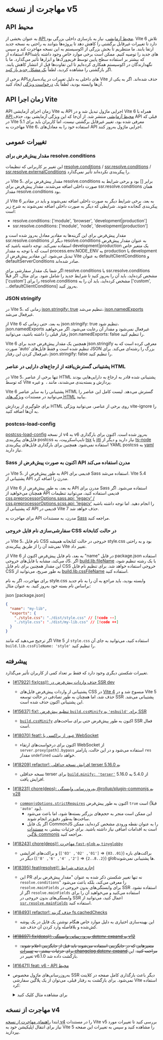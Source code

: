 <!-- # Migration from v5

## Environment API

As part of the new experimental [Environment API](/guide/api-environment.md), a big internal refactoring was needed. Vite 6 strives to avoid breaking changes to ensure most projects can quickly upgrade to the new major. We'll wait until a big portion of the ecosystem has moved to stabilize and start recommending the use of the new APIs. There may be some edge cases but these should only affect low level usage by frameworks and tools. We have worked with maintainers in the ecosystem to mitigate these differences before the release. Please [open an issue](https://github.com/vitejs/vite/issues/new?assignees=&labels=pending+triage&projects=&template=bug_report.yml) if you spot a regression.

Some internal APIs have been removed due to changes in Vite's implementation. If you were relying on one of them, please create a [feature request](https://github.com/vitejs/vite/issues/new?assignees=&labels=enhancement%3A+pending+triage&projects=&template=feature_request.yml).

## Vite Runtime API

The experimental Vite Runtime API evolved into the Module Runner API, released in Vite 6 as part of the new experimental [Environment API](/guide/api-environment). Given that the feature was experimental the removal of the previous API introduced in Vite 5.1 isn't a breaking change, but users will need to update their use to the Module Runner equivalent as part of migrating to Vite 6.

## General Changes

### Default value for `resolve.conditions`

This change does not affect users that did not configure [`resolve.conditions`](/config/shared-options#resolve-conditions) / [`ssr.resolve.conditions`](/config/ssr-options#ssr-resolve-conditions) / [`ssr.resolve.externalConditions`](/config/ssr-options#ssr-resolve-externalconditions).

In Vite 5, the default value for `resolve.conditions` was `[]` and some conditions were added internally. The default value for `ssr.resolve.conditions` was the value of `resolve.conditions`.

From Vite 6, some of the conditions are no longer added internally and need to be included in the config values.
The conditions that are no longer added internally for

- `resolve.conditions` are `['module', 'browser', 'development|production']`
- `ssr.resolve.conditions` are `['module', 'node', 'development|production']`

The default values for those options are updated to the corresponding values and `ssr.resolve.conditions` no longer uses `resolve.conditions` as the default value. Note that `development|production` is a special variable that is replaced with `production` or `development` depending on the value of `process.env.NODE_ENV`. These default values are exported from `vite` as `defaultClientConditions` and `defaultServerConditions`.

If you specified a custom value for `resolve.conditions` or `ssr.resolve.conditions`, you need to update it to include the new conditions.
For example, if you previously specified `['custom']` for `resolve.conditions`, you need to specify `['custom', ...defaultClientConditions]` instead.

### JSON stringify

In Vite 5, when [`json.stringify: true`](/config/shared-options#json-stringify) is set, [`json.namedExports`](/config/shared-options#json-namedexports) was disabled.

From Vite 6, even when `json.stringify: true` is set, `json.namedExports` is not disabled and the value is respected. If you wish to achieve the previous behavior, you can set `json.namedExports: false`.

Vite 6 also introduces a new default value for `json.stringify` which is `'auto'`, which will only stringify large JSON files. To disable this behavior, set `json.stringify: false`.

### Extended support of asset references in HTML elements

In Vite 5, only a few supported HTML elements were able to reference assets that will be processed and bundled by Vite, such as `<link href>`, `<img src>`, etc.

Vite 6 extends the support to even more HTML elements. The full list can be found at the [HTML features](/guide/features.html#html) docs.

To opt-out of HTML processing on certain elements, you can add the `vite-ignore` attribute on the element.

### postcss-load-config

[`postcss-load-config`](https://npmjs.com/package/postcss-load-config) has been updated to v6 from v4. [`tsx`](https://www.npmjs.com/package/tsx) or [`jiti`](https://www.npmjs.com/package/jiti) is now required to load TypeScript postcss config files instead of [`ts-node`](https://www.npmjs.com/package/ts-node). Also [`yaml`](https://www.npmjs.com/package/yaml) is now required to load YAML postcss config files.

### Sass now uses modern API by default

In Vite 5, the legacy API was used by default for Sass. Vite 5.4 added support for the modern API.

From Vite 6, the modern API is used by default for Sass. If you wish to still use the legacy API, you can set [`css.preprocessorOptions.sass.api: 'legacy'` / `css.preprocessorOptions.scss.api: 'legacy'`](/config/shared-options#css-preprocessoroptions). But note that the legacy API support will be removed in Vite 7.

To migrate to the modern API, see [the Sass documentation](https://sass-lang.com/documentation/breaking-changes/legacy-js-api/).

### Customize CSS output file name in library mode

In Vite 5, the CSS output file name in library mode was always `style.css` and cannot be easily changed through the Vite config.

From Vite 6, the default file name now uses `"name"` in `package.json` similar to the JS output files. If [`build.lib.fileName`](/config/build-options.md#build-lib) is set with a string, the value will also be used for the CSS output file name. To explicitly set a different CSS file name, you can use the new [`build.lib.cssFileName`](/config/build-options.md#build-lib) to configure it.

To migrate, if you had relied on the `style.css` file name, you should update references to it to the new name based on your package name. For example:

```json [package.json]
{
  "name": "my-lib",
  "exports": {
    "./style.css": "./dist/style.css" // [!code --]
    "./style.css": "./dist/my-lib.css" // [!code ++]
  }
}
```

If you prefer to stick with `style.css` like in Vite 5, you can set `build.lib.cssFileName: 'style'` instead.

## Advanced

There are other breaking changes which only affect few users.

- [[#17922] fix(css)!: remove default import in ssr dev](https://github.com/vitejs/vite/pull/17922)
  - Support for default import of CSS files was [deprecated in Vite 4](https://v4.vite.dev/guide/migration.html#importing-css-as-a-string) and removed in Vite 5, but it was still unintentionally supported in SSR dev mode. This support is now removed.
- [[#15637] fix!: default `build.cssMinify` to `'esbuild'` for SSR](https://github.com/vitejs/vite/pull/15637)
  - [`build.cssMinify`](/config/build-options#build-cssminify) is now enabled by default even for SSR builds.
- [[#18070] feat!: proxy bypass with WebSocket](https://github.com/vitejs/vite/pull/18070)
  - `server.proxy[path].bypass` is now called for WebSocket upgrade requests and in that case, the `res` parameter will be `undefined`.
- [[#18209] refactor!: bump minimal terser version to 5.16.0](https://github.com/vitejs/vite/pull/18209)
  - Minimal supported terser version for [`build.minify: 'terser'`](/config/build-options#build-minify) was bumped to 5.16.0 from 5.4.0.
- [[#18231] chore(deps): update dependency @rollup/plugin-commonjs to v28](https://github.com/vitejs/vite/pull/18231)
  - [`commonjsOptions.strictRequires`](https://github.com/rollup/plugins/blob/master/packages/commonjs/README.md#strictrequires) is now `true` by default (was `'auto'` before).
    - This may lead to larger bundle sizes but will result in more deterministic builds.
    - If you are specifying a CommonJS file as an entry point, you may need additional steps. Read [the commonjs plugin documentation](https://github.com/rollup/plugins/blob/master/packages/commonjs/README.md#using-commonjs-files-as-entry-points) for more details.
- [[#18243] chore(deps)!: migrate `fast-glob` to `tinyglobby`](https://github.com/vitejs/vite/pull/18243)
  - Range braces (`{01..03}` ⇒ `['01', '02', '03']`) and incremental braces (`{2..8..2}` ⇒ `['2', '4', '6', '8']`) are no longer supported in globs.
- [[#18395] feat(resolve)!: allow removing conditions](https://github.com/vitejs/vite/pull/18395)
  - This PR not only introduces a breaking change mentioned above as "Default value for `resolve.conditions`", but also makes `resolve.mainFields` to not be used for no-externalized dependencies in SSR. If you were using `resolve.mainFields` and want to apply that to no-externalized dependencies in SSR, you can use [`ssr.resolve.mainFields`](/config/ssr-options#ssr-resolve-mainfields).
- [[#18493] refactor!: remove fs.cachedChecks option](https://github.com/vitejs/vite/pull/18493)
  - This opt-in optimization was removed due to edge cases when writing a file in a cached folder and immediately importing it.
- ~~[[#18697] fix(deps)!: update dependency dotenv-expand to v12](https://github.com/vitejs/vite/pull/18697)~~
  - ~~Variables used in interpolation should be declared before the interpolation now. For more details, see [the `dotenv-expand` changelog](https://github.com/motdotla/dotenv-expand/blob/v12.0.1/CHANGELOG.md#1200-2024-11-16).~~ This breaking change was reverted in v6.1.0.
- [[#16471] feat: v6 - Environment API](https://github.com/vitejs/vite/pull/16471)

  - Updates to an SSR-only module no longer triggers a full page reload in the client. To return to the previous behaviour, a custom Vite plugin can be used:
    <details>
    <summary>Click to expand example</summary>

    ```ts
    import type { Plugin, EnvironmentModuleNode } from 'vite'

    function hmrReload(): Plugin {
      return {
        name: 'hmr-reload',
        enforce: 'post',
        hotUpdate: {
          order: 'post',
          handler({ modules, server, timestamp }) {
            if (this.environment.name !== 'ssr') return

            let hasSsrOnlyModules = false

            const invalidatedModules = new Set<EnvironmentModuleNode>()
            for (const mod of modules) {
              if (mod.id == null) continue
              const clientModule =
                server.environments.client.moduleGraph.getModuleById(mod.id)
              if (clientModule != null) continue

              this.environment.moduleGraph.invalidateModule(
                mod,
                invalidatedModules,
                timestamp,
                true,
              )
              hasSsrOnlyModules = true
            }

            if (hasSsrOnlyModules) {
              server.ws.send({ type: 'full-reload' })
              return []
            }
          },
        },
      }
    }
    ```

    </details>

## Migration from v4

Check the [Migration from v4 Guide](https://v5.vite.dev/guide/migration.html) in the Vite v5 docs first to see the needed changes to port your app to Vite 5, and then proceed with the changes on this page. -->












# مهاجرت از نسخه v5

## API محیط

به عنوان بخشی از [API محیط آزمایشی](/guide/api-environment.md)، نیاز به بازسازی داخلی بزرگی بود. Vite 6 تلاش دارد تا تغییرات غیرقابل برگشتی را کاهش دهد تا پروژه‌ها بتوانند به راحتی به نسخه جدید ارتقا یابند. ما منتظریم تا بخش بزرگی از اکوسیستم به این نسخه مهاجرت کند و سپس استفاده از APIهای جدید را توصیه کنیم. ممکن است برخی موارد خاص وجود داشته باشد که بیشتر بر استفاده سطح پایین توسط فریم‌ورک‌ها و ابزارها تأثیر می‌گذارد. ما با نگهدارندگان در اکوسیستم همکاری کرده‌ایم تا این تفاوت‌ها قبل از انتشار کاهش یابند. اگر بازگشتی را مشاهده کردید، لطفاً [یک مشکل جدید باز کنید](https://github.com/vitejs/vite/issues/new?assignees=&labels=pending+triage&projects=&template=bug_report.yml).

برخی از APIهای داخلی به دلیل تغییرات در پیاده‌سازی Vite حذف شده‌اند. اگر به یکی از آن‌ها وابسته بودید، لطفاً یک [درخواست ویژگی](https://github.com/vitejs/vite/issues/new?assignees=&labels=enhancement%3A+pending+triage&projects=&template=feature_request.yml) ایجاد کنید.

## API زمان اجرا Vite

API زمان اجرای آزمایشی Vite به API اجرایی ماژول تبدیل شد و در Vite 6 همراه با [API محیط آزمایشی](/guide/api-environment) منتشر شد. از آن‌جا که این ویژگی آزمایشی بود، حذف API قبلی که در Vite 5.1 معرفی شده بود، تغییر غیرقابل برگشتی نیست، اما کاربران باید برای مهاجرت به Vite 6، استفاده خود را به معادل‌های API اجرایی ماژول به‌روز کنند.

## تغییرات عمومی

### مقدار پیش‌فرض برای resolve.conditions

این تغییر بر کاربرانی که تنظیمات [resolve.conditions](/config/shared-options#resolve-conditions) / [ssr.resolve.conditions](/config/ssr-options#ssr-resolve-conditions) / [ssr.resolve.externalConditions](/config/ssr-options#ssr-resolve-externalconditions) را پیکربندی نکرده‌اند تأثیر نمی‌گذارد.

در Vite 5، مقدار پیش‌فرض برای resolve.conditions برابر [] بود و برخی شرایط به صورت داخلی اضافه می‌شدند. مقدار پیش‌فرض برای ssr.resolve.conditions همان مقدار resolve.conditions بود.

از Vite 6 به بعد، برخی شرایط دیگر به صورت داخلی اضافه نمی‌شوند و باید در مقادیر پیکربندی گنجانده شوند.
شرایطی که دیگر به صورت داخلی اضافه نمی‌شوند به شرح زیر است:

- resolve.conditions: ['module', 'browser', 'development|production']
- ssr.resolve.conditions: ['module', 'node', 'development|production']

مقدار پیش‌فرض برای این گزینه‌ها به مقادیر معادل به‌روز شده است و ssr.resolve.conditions دیگر از resolve.conditions به عنوان مقدار پیش‌فرض استفاده نمی‌کند. توجه داشته باشید که development|production یک متغیر خاص است که با توجه به مقدار process.env.NODE_ENV به production یا development تبدیل می‌شود. این مقادیر پیش‌فرض از Vite به عنوان defaultClientConditions و defaultServerConditions صادر شده‌اند.

اگر شما یک مقدار سفارشی برای resolve.conditions یا ssr.resolve.conditions مشخص کرده‌اید، باید آن را به‌روز کنید تا شرایط جدید را شامل شود.
برای مثال، اگر قبلاً ['custom'] را برای resolve.conditions مشخص کرده‌اید، باید آن را به ['custom', ...defaultClientConditions] به‌روز کنید.

### JSON stringify

در Vite 5، زمانی که [json.stringify: true](/config/shared-options#json-stringify) تنظیم می‌شد، [json.namedExports](/config/shared-options#json-namedexports) غیرفعال می‌شد.

از Vite 6 به بعد، حتی زمانی که json.stringify: true تنظیم شود، json.namedExports غیرفعال نمی‌شود و مقدار آن رعایت می‌شود. اگر می‌خواهید رفتار قبلی را داشته باشید، می‌توانید json.namedExports: false را تنظیم کنید.

Vite 6 همچنین یک مقدار پیش‌فرض جدید برای json.stringify معرفی کرده است که به صورت 'auto' تنظیم شده است و فقط فایل‌های JSON بزرگ را رشته‌ای می‌کند. برای غیرفعال کردن این رفتار، json.stringify: false را تنظیم کنید.

### پشتیبانی گسترش‌یافته از ارجاع‌های دارایی در عناصر HTML

در Vite 5، تنها برخی از عناصر HTML پشتیبانی شده قادر به ارجاع به دارایی‌هایی بودند که توسط Vite پردازش و بسته‌بندی می‌شدند، مانند <link href>، <img src> و غیره.

Vite 6 پشتیبانی را به سایر عناصر HTML گسترش می‌دهد. لیست کامل این عناصر را می‌توانید در مستندات [ویژگی‌های HTML](/guide/features.html#html) بیابید.

برای جلوگیری از پردازش HTML روی برخی از عناصر، می‌توانید ویژگی vite-ignore را به آن‌ها اضافه کنید.

### postcss-load-config

[postcss-load-config](https://npmjs.com/package/postcss-load-config) از نسخه v4 به v6 به‌روز شده است. اکنون برای بارگذاری فایل‌های پیکربندی postcss تایپ‌اسکریپت، به [tsx](https://www.npmjs.com/package/tsx) یا [jiti](https://www.npmjs.com/package/jiti) نیاز دارید و دیگر از [ts-node](https://www.npmjs.com/package/ts-node) استفاده نمی‌شود. همچنین برای بارگذاری فایل‌های پیکربندی YAML postcss به [yaml](https://www.npmjs.com/package/yaml) نیاز دارید.

### Sass اکنون به صورت پیش‌فرض از API مدرن استفاده می‌کند

در Vite 5، به طور پیش‌فرض از API قدیمی برای Sass استفاده می‌شد. Vite 5.4 پشتیبانی از API مدرن را اضافه کرد.

از Vite 6 به بعد، به طور پیش‌فرض از API مدرن برای Sass استفاده می‌شود. اگر همچنان می‌خواهید از API قدیمی استفاده کنید، می‌توانید تنظیمات [css.preprocessorOptions.sass.api: 'legacy' / css.preprocessorOptions.scss.api: 'legacy'](/config/shared-options#css-preprocessoroptions) را انجام دهید. اما توجه داشته باشید که پشتیبانی از API قدیمی در Vite 7 حذف خواهد شد.

برای مهاجرت به API مدرن، به مستندات [Sass](https://sass-lang.com/documentation/breaking-changes/legacy-js-api/) مراجعه کنید.

### سفارشی‌سازی نام فایل خروجی CSS در حالت کتابخانه

در Vite 5، نام فایل CSS خروجی در حالت کتابخانه همیشه style.css بود و به راحتی نمی‌شد آن را از طریق پیکربندی Vite تغییر داد.

از Vite 6 به بعد، نام فایل پیش‌فرض اکنون از "name" در فایل package.json استفاده می‌کند، مشابه با فایل‌های خروجی JS. اگر [build.lib.fileName](/config/build-options.md#build-lib) با یک رشته تنظیم شود، این مقدار همچنین برای نام فایل CSS خروجی استفاده خواهد شد. برای تنظیم نام فایل CSS به طور صریح، می‌توانید از [build.lib.cssFileName](/config/build-options.md#build-lib) استفاده کنید.

برای مهاجرت، اگر به نام style.css وابسته بودید، باید مراجع به آن را به نام جدید براساس نام بسته خود به‌روز کنید. به عنوان مثال:

json [package.json]
```json
{
  "name": "my-lib",
  "exports": {
    "./style.css": "./dist/style.css" // [!code --]
    "./style.css": "./dist/my-lib.css" // [!code ++]
  }
}
```

اگر ترجیح می‌دهید که مانند Vite 5 از `style.css` استفاده کنید، می‌توانید به جای آن `build.lib.cssFileName: 'style'` را تنظیم کنید.

## پیشرفته

تغییرات شکستن دیگری وجود دارد که فقط بر تعداد کمی از کاربران تأثیر می‌گذارد.

- [[#17922] fix(css)!: حذف واردات پیش‌فرض در SSR dev](https://github.com/vitejs/vite/pull/17922)
  - پشتیبانی از واردات پیش‌فرض فایل‌های CSS در [Vite 4](https://v4.vite.dev/guide/migration.html#importing-css-as-a-string) منسوخ شد و در Vite 5 حذف شد، اما همچنان به طور تصادفی در حالت توسعه SSR پشتیبانی می‌شد. این پشتیبانی اکنون حذف شده است.
- [[#15637] fix!: تنظیم پیش‌فرض `build.cssMinify` به `'esbuild'` برای SSR](https://github.com/vitejs/vite/pull/15637)
  - [`build.cssMinify`](/config/build-options#build-cssminify) اکنون به طور پیش‌فرض حتی برای ساخت‌های SSR فعال است.
- [[#18070] feat!: عبور از پراکسی با WebSocket](https://github.com/vitejs/vite/pull/18070)
  - اکنون برای درخواست‌های ارتقاء WebSocket از `server.proxy[path].bypass` استفاده می‌شود و در این حالت، پارامتر `res` مقدار `undefined` خواهد داشت.
- [[#18209] refactor!: افزایش نسخه حداقلی terser به 5.16.0](https://github.com/vitejs/vite/pull/18209)
  - نسخه حداقلی terser برای [`build.minify: 'terser'`](/config/build-options#build-minify) از 5.4.0 به 5.16.0 افزایش یافت.
- [[#18231] chore(deps): به‌روزرسانی وابستگی @rollup/plugin-commonjs به v28](https://github.com/vitejs/vite/pull/18231)
  - [`commonjsOptions.strictRequires`](https://github.com/rollup/plugins/blob/master/packages/commonjs/README.md#strictrequires) اکنون به طور پیش‌فرض `true` است (قبلاً `'auto'` بود).
    - این ممکن است منجر به حجم‌های بزرگتر بسته‌ها شود، اما باعث می‌شود ساخت‌ها به‌طور دقیق‌تر انجام شوند.
    - اگر یک فایل CommonJS را به عنوان نقطه ورودی مشخص کرده‌اید، ممکن است به اقدامات اضافی نیاز داشته باشید. برای جزئیات بیشتر، به [مستندات پلاگین commonjs](https://github.com/rollup/plugins/blob/master/packages/commonjs/README.md#using-commonjs-files-as-entry-points) مراجعه کنید.
- [[#18243] chore(deps)!: مهاجرت `fast-glob` به `tinyglobby`](https://github.com/vitejs/vite/pull/18243)
  - براکت‌های بازه (`{01..03}` ⇒ `['01', '02', '03']`) و براکت‌های افزایشی (`{2..8..2}` ⇒ `['2', '4', '6', '8']`) دیگر در glob‌ها پشتیبانی نمی‌شوند.
- [[#18395] feat(resolve)!: اجازه حذف شرایط](https://github.com/vitejs/vite/pull/18395)
  - این PR نه تنها تغییر شکستن ذکر شده به عنوان "مقدار پیش‌فرض برای `resolve.conditions`" را معرفی می‌کند، بلکه باعث می‌شود `resolve.mainFields` برای وابستگی‌های بدون خروجی در SSR استفاده نشود. اگر از `resolve.mainFields` استفاده می‌کنید و می‌خواهید آن را برای وابستگی‌های بدون خروجی در SSR اعمال کنید، می‌توانید از [`ssr.resolve.mainFields`](/config/ssr-options#ssr-resolve-mainfields) استفاده کنید.
- [[#18493] refactor!: حذف گزینه fs.cachedChecks](https://github.com/vitejs/vite/pull/18493)
  - این بهینه‌سازی اختیاری به دلیل موارد خاص هنگام نوشتن یک فایل در یک پوشه کش‌شده و بلافاصله وارد کردن آن حذف شد.
- ~~[[#18697] fix(deps)!: به‌روزرسانی وابستگی dotenv-expand به v12](https://github.com/vitejs/vite/pull/18697)~~
  - ~~متغیرهایی که در جایگزینی استفاده می‌شوند باید قبل از جایگزینی اعلام شوند. برای جزئیات بیشتر، به [تغییرات changelog dotenv-expand](https://github.com/motdotla/dotenv-expand/blob/v12.0.1/CHANGELOG.md#1200-2024-11-16) مراجعه کنید.~~ این تغییر در v6.1.0 بازگشت داده شد.
- [[#16471] feat: v6 - API محیط](https://github.com/vitejs/vite/pull/16471)





 

 - به‌روزرسانی‌های ماژول مخصوص SSR دیگر باعث بارگذاری کامل صفحه در کلاینت نمی‌شود. برای بازگشت به رفتار قبلی، می‌توان از یک پلاگین سفارشی Vite استفاده کرد:
    <details>
    <summary>برای مشاهده مثال کلیک کنید</summary>


    ```ts
    import type { Plugin, EnvironmentModuleNode } from 'vite'

    function hmrReload(): Plugin {
      return {
        name: 'hmr-reload',
        enforce: 'post',
        hotUpdate: {
          order: 'post',
          handler({ modules, server, timestamp }) {
            if (this.environment.name !== 'ssr') return

            let hasSsrOnlyModules = false

            const invalidatedModules = new Set<EnvironmentModuleNode>()
            for (const mod of modules) {
              if (mod.id == null) continue
              const clientModule =
                server.environments.client.moduleGraph.getModuleById(mod.id)
              if (clientModule != null) continue

              this.environment.moduleGraph.invalidateModule(
                mod,
                invalidatedModules,
                timestamp,
                true,
              )
              hasSsrOnlyModules = true
            }

            if (hasSsrOnlyModules) {
              server.ws.send({ type: 'full-reload' })
              return []
            }
          },
        },
      }
    }
    ```

    </details>


## مهاجرت از نسخه v4

ابتدا [راهنمای مهاجرت از نسخه v4](https://v5.vite.dev/guide/migration.html) را در مستندات Vite v5 بررسی کنید تا تغییرات مورد نیاز برای انتقال اپلیکیشن خود به Vite 5 را مشاهده کنید و سپس به تغییرات این صفحه بپردازید.
